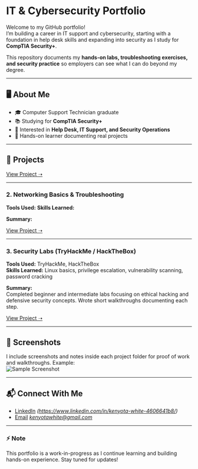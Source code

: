 # IT & Cybersecurity Portfolio

Welcome to my GitHub portfolio!  
I’m building a career in IT support and cybersecurity, starting with a foundation in help desk skills and expanding into security as I study for **CompTIA Security+**.  

This repository documents my **hands-on labs, troubleshooting exercises, and security practice** so employers can see what I can do beyond my degree.  

---

## 🖥️ About Me
- 🎓 Computer Support Technician graduate  
- 📚 Studying for **CompTIA Security+**  
- 🔧 Interested in **Help Desk, IT Support, and Security Operations**  
- 🚀 Hands-on learner documenting real projects  

---

## 📂 Projects

[View Project ➝](#)  

---

### 2. Networking Basics & Troubleshooting
**Tools Used:** 
**Skills Learned:**   

**Summary:**  


[View Project ➝](#)  

---

### 3. Security Labs (TryHackMe / HackTheBox)
**Tools Used:** TryHackMe, HackTheBox  
**Skills Learned:** Linux basics, privilege escalation, vulnerability scanning, password cracking  

**Summary:**  
Completed beginner and intermediate labs focusing on ethical hacking and defensive security concepts. Wrote short walkthroughs documenting each step.  

[View Project ➝](#)  

---

## 📸 Screenshots
I include screenshots and notes inside each project folder for proof of work and walkthroughs. Example:  
![Sample Screenshot](images/sample.png)  

---

## 📬 Connect With Me
- [LinkedIn](#) *(https://www.linkedin.com/in/kenyota-white-4606641b8/)*  
- [Email](#) *kenyotawhite@gmail.com*  

---

### ⚡ Note
This portfolio is a work-in-progress as I continue learning and building hands-on experience. Stay tuned for updates!
